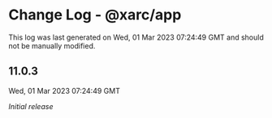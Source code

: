 # Change Log - @xarc/app

This log was last generated on Wed, 01 Mar 2023 07:24:49 GMT and should not be manually modified.

## 11.0.3
Wed, 01 Mar 2023 07:24:49 GMT

_Initial release_

